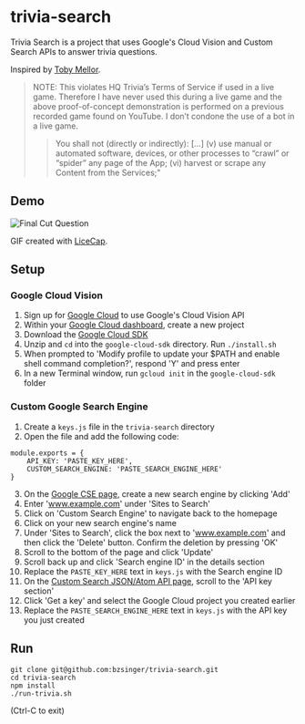 # trivia-search
Trivia Search is a project that uses Google's Cloud Vision and Custom Search APIs to answer trivia questions.

Inspired by [Toby Mellor](https://medium.com/@tobymellor/hq-trivia-using-bots-to-win-money-from-online-game-shows-ce2a1b11828b).

>NOTE: This violates HQ Trivia’s Terms of Service if used in a live game. Therefore I have never used this during a live game and the above proof-of-concept demonstration is performed on a previous recorded game found on YouTube. I don’t condone the use of a bot in a live game.
>>You shall not (directly or indirectly): […] (v) use manual or automated software, devices, or other processes to “crawl” or “spider” any page of the App; (vi) harvest or scrape any Content from the Services;"

## Demo
<img src='http://i.imgur.com/zq8NOeq.gif' title='Final Cut Question' width='' alt='Final Cut Question'/>

GIF created with [LiceCap](http://www.cockos.com/licecap/).
## Setup
### Google Cloud Vision
1. Sign up for [Google Cloud](https://cloud.google.com/) to use Google's Cloud Vision API
2. Within your [Google Cloud dashboard](https://console.cloud.google.com/home/dashboard), create a new project
3. Download the [Google Cloud SDK](https://cloud.google.com/sdk/downloads#versioned)
4. Unzip and `cd` into the `google-cloud-sdk` directory. Run `./install.sh`
5. When prompted to 'Modify profile to update your $PATH and enable shell command completion?', respond 'Y' and press enter
6. In a new Terminal window, run `gcloud init` in the `google-cloud-sdk` folder

### Custom Google Search Engine
1. Create a `keys.js` file in the `trivia-search` directory
2. Open the file and add the following code:
```
module.exports = {
    API_KEY: 'PASTE_KEY_HERE',
    CUSTOM_SEARCH_ENGINE: 'PASTE_SEARCH_ENGINE_HERE'
}
```
3. On the [Google CSE page](https://cse.google.com/cse/all), create a new search engine by clicking 'Add'
4. Enter 'www.example.com' under 'Sites to Search'
5. Click on 'Custom Search Engine' to navigate back to the homepage
6. Click on your new search engine's name
7. Under 'Sites to Search', click the box next to 'www.example.com' and then click the 'Delete' button. Confirm the deletion by pressing 'OK'
8. Scroll to the bottom of the page and click 'Update'
9. Scroll back up and click 'Search engine ID' in the details section
10. Replace the `PASTE_KEY_HERE` text in `keys.js` with the Search engine ID
11. On the [Custom Search JSON/Atom API page](https://developers.google.com/custom-search/json-api/v1/overview), scroll to the 'API key section'
12. Click 'Get a key' and select the Google Cloud project you created earlier
13. Replace the `PASTE_SEARCH_ENGINE_HERE` text in `keys.js` with the API key you just created

## Run
```
git clone git@github.com:bzsinger/trivia-search.git
cd trivia-search
npm install
./run-trivia.sh
```
(Ctrl-C to exit)
